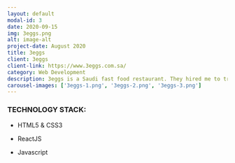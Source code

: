```yaml
---
layout: default
modal-id: 3
date: 2020-09-15
img: 3eggs.png
alt: image-alt
project-date: August 2020
title: 3eggs
client: 3eggs
client-link: https://www.3eggs.com.sa/
category: Web Development
description: 3eggs is a Saudi fast food restaurant. They hired me to translate their new design into a fully-fledged multi language Single Page Application.
carousel-images: ['3eggs-1.png', '3eggs-2.png', '3eggs-3.png']
---
```


### TECHNOLOGY STACK:

* HTML5 & CSS3

* ReactJS

* Javascript


